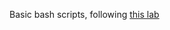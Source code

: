 Basic bash scripts, following [this lab](https://github.com/LMTD/phase-one/tree/master/units/unit1/lab1)
